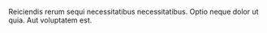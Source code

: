 Reiciendis rerum sequi necessitatibus necessitatibus. Optio neque dolor ut quia. Aut voluptatem est.